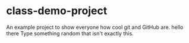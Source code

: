 # class-demo-project
An example project to show everyone how cool git and GitHub are.
hello there
Type something random that isn't exactly this.